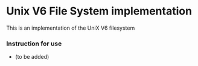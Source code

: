 # Unix V6 File System implementation

This is an implementation of the UniX V6 filesystem

### Instruction for use
* (to be added)


